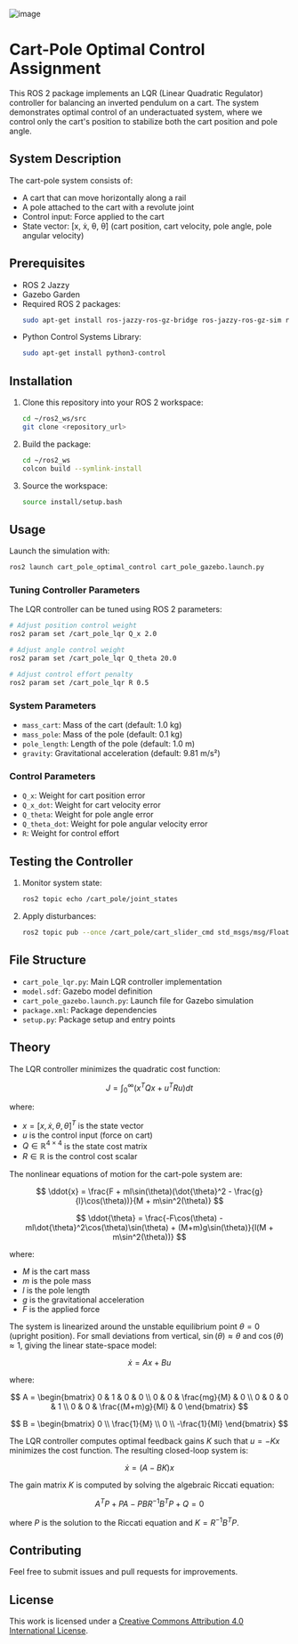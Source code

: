![image](https://github.com/user-attachments/assets/b77c1fbb-7a51-4c9f-bc19-c43c981701d6)


# Cart-Pole Optimal Control Assignment

This ROS 2 package implements an LQR (Linear Quadratic Regulator) controller for balancing an inverted pendulum on a cart. The system demonstrates optimal control of an underactuated system, where we control only the cart's position to stabilize both the cart position and pole angle.

## System Description

The cart-pole system consists of:
- A cart that can move horizontally along a rail
- A pole attached to the cart with a revolute joint
- Control input: Force applied to the cart
- State vector: [x, ẋ, θ, θ̇] (cart position, cart velocity, pole angle, pole angular velocity)

## Prerequisites

- ROS 2 Jazzy
- Gazebo Garden
- Required ROS 2 packages:
  ```bash
  sudo apt-get install ros-jazzy-ros-gz-bridge ros-jazzy-ros-gz-sim ros-jazzy-ros-gz-interfaces
  ```
- Python Control Systems Library:
  ```bash
  sudo apt-get install python3-control
  ```

## Installation

1. Clone this repository into your ROS 2 workspace:
   ```bash
   cd ~/ros2_ws/src
   git clone <repository_url>
   ```

2. Build the package:
   ```bash
   cd ~/ros2_ws
   colcon build --symlink-install
   ```

3. Source the workspace:
   ```bash
   source install/setup.bash
   ```

## Usage

Launch the simulation with:
```bash
ros2 launch cart_pole_optimal_control cart_pole_gazebo.launch.py
```

### Tuning Controller Parameters

The LQR controller can be tuned using ROS 2 parameters:
```bash
# Adjust position control weight
ros2 param set /cart_pole_lqr Q_x 2.0

# Adjust angle control weight
ros2 param set /cart_pole_lqr Q_theta 20.0

# Adjust control effort penalty
ros2 param set /cart_pole_lqr R 0.5
```

### System Parameters
- `mass_cart`: Mass of the cart (default: 1.0 kg)
- `mass_pole`: Mass of the pole (default: 0.1 kg)
- `pole_length`: Length of the pole (default: 1.0 m)
- `gravity`: Gravitational acceleration (default: 9.81 m/s²)

### Control Parameters
- `Q_x`: Weight for cart position error
- `Q_x_dot`: Weight for cart velocity error
- `Q_theta`: Weight for pole angle error
- `Q_theta_dot`: Weight for pole angular velocity error
- `R`: Weight for control effort

## Testing the Controller

1. Monitor system state:
   ```bash
   ros2 topic echo /cart_pole/joint_states
   ```

2. Apply disturbances:
   ```bash
   ros2 topic pub --once /cart_pole/cart_slider_cmd std_msgs/msg/Float64 "data: 10.0"
   ```

## File Structure

- `cart_pole_lqr.py`: Main LQR controller implementation
- `model.sdf`: Gazebo model definition
- `cart_pole_gazebo.launch.py`: Launch file for Gazebo simulation
- `package.xml`: Package dependencies
- `setup.py`: Package setup and entry points

## Theory

The LQR controller minimizes the quadratic cost function:

$$ J = \int_{0}^{\infty} (x^T Q x + u^T R u) dt $$

where:
- $x = [x, \dot{x}, \theta, \dot{\theta}]^T$ is the state vector
- $u$ is the control input (force on cart)
- $Q \in \mathbb{R}^{4\times4}$ is the state cost matrix
- $R \in \mathbb{R}$ is the control cost scalar

The nonlinear equations of motion for the cart-pole system are:

$$ \ddot{x} = \frac{F + ml\sin(\theta)(\dot{\theta}^2 - \frac{g}{l}\cos(\theta))}{M + m\sin^2(\theta)} $$

$$ \ddot{\theta} = \frac{-F\cos(\theta) - ml\dot{\theta}^2\cos(\theta)\sin(\theta) + (M+m)g\sin(\theta)}{l(M + m\sin^2(\theta))} $$

where:
- $M$ is the cart mass
- $m$ is the pole mass
- $l$ is the pole length
- $g$ is the gravitational acceleration
- $F$ is the applied force

The system is linearized around the unstable equilibrium point $\theta = 0$ (upright position). For small deviations from vertical, $\sin(\theta) \approx \theta$ and $\cos(\theta) \approx 1$, giving the linear state-space model:

$$ \dot{x} = Ax + Bu $$

where:

$$ A = \begin{bmatrix} 
0 & 1 & 0 & 0 \\
0 & 0 & \frac{mg}{M} & 0 \\
0 & 0 & 0 & 1 \\
0 & 0 & \frac{(M+m)g}{Ml} & 0
\end{bmatrix} $$

$$ B = \begin{bmatrix}
0 \\
\frac{1}{M} \\
0 \\
-\frac{1}{Ml}
\end{bmatrix} $$

The LQR controller computes optimal feedback gains $K$ such that $u = -Kx$ minimizes the cost function. The resulting closed-loop system is:

$$ \dot{x} = (A - BK)x $$

The gain matrix $K$ is computed by solving the algebraic Riccati equation:

$$ A^T P + PA - PBR^{-1}B^T P + Q = 0 $$

where $P$ is the solution to the Riccati equation and $K = R^{-1}B^T P$.

## Contributing

Feel free to submit issues and pull requests for improvements.

## License

This work is licensed under a [Creative Commons Attribution 4.0 International License](http://creativecommons.org/licenses/by/4.0/). 
